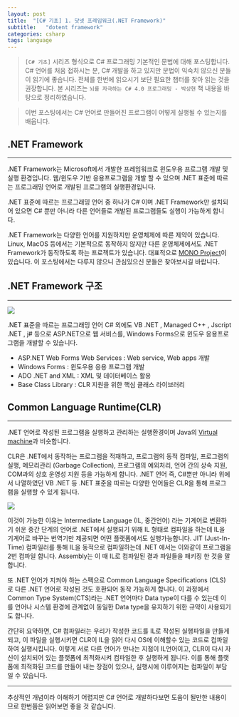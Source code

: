```yaml
---
layout: post
title:  "[C# 기초] 1. 닷넷 프레임워크(.NET Framework)"
subtitle:   "dotent framework"
categories: csharp
tags: language
---
```


> `[C# 기초]` 시리즈 형식으로 C# 프로그래밍 기본적인 문법에 대해 포스팅합니다. C# 언어를 처음 접하시는 분, C# 개발을 하고 있지만 문법이 익숙치 않으신 분들이 읽기에 좋습니다. 전체를 한번에 읽으시기 보단 필요한 챕터를 찾아 읽는 것을 권장합니다.
> 본 시리즈는 `뇌를 자극하는 C# 4.0 프로그래밍 - 박상현` 책 내용을 바탕으로 정리하였습니다.

> 이번 포스팅에서는 C# 언어로 만들어진 프로그램이 어떻게 실행될 수 있는지를 배웁니다.

## .NET Framework
---

.NET Framework는 Microsoft에서 개발한 프레임워크로 윈도우용 프로그램 개발 및 실행 환경입니다.
웹/윈도우 기반 응용프로그램을 개발 할 수 있으며 .NET 표준에 따르는 프로그래밍 언어로 개발된 프로그램의 실행환경입니다.

.NET 표준에 따르는 프로그래밍 언어 중 하나가 C# 이며 .NET Framework만 설치되어 있으면 C# 뿐만 아니라 다른 언어들로 개발된 프로그램들도 실행이 가능하게 합니다.

.NET Framework는 다양한 언어를 지원하지만 운영체제에 따른 제약이 있습니다. Linux, MacOS 등에서는 기본적으로 동작하지 않지만 다른 운영체제에서도 .NET Framework가 동작하도록 하는 프로젝트가 있습니다. 대표적으로 [MONO Project](https://www.mono-project.com/)이 있습니다. 이 포스팅에서는 다루지 않으니 관심있으신 분들은 찾아보시길 바랍니다.

## .NET Framework 구조
---

![](https://laboputer.github.io/assets/img/csharp/01-1.PNG)

.NET 표준을 따르는 프로그래밍 언어 C# 외에도 VB .NET , Managed C++ , Jscript .NET , j# 등으로 ASP.NET으로 웹 서비스를, Windows Forms으로 윈도우 응용프로그램을 개발할 수 있습니다.

- ASP.NET Web Forms Web Services : Web service, Web apps 개발 
- Windows Forms : 윈도우용 응용 프로그램 개발
- ADO .NET and XML : XML 및 데이터베이스 활용
- Base Class Library : CLR 지원을 위한 핵심 클래스 라이브러리

## Common Language Runtime(CLR)
---

.NET 언어로 작성된 프로그램을 실행하고 관리하는 실행환경이며 Java의 [Virtual machine](https://ko.wikipedia.org/wiki/%EC%9E%90%EB%B0%94_%EA%B0%80%EC%83%81_%EB%A8%B8%EC%8B%A0)과 비슷합니다.

CLR은 .NET에서 동작하는 프로그램을 적재하고, 프로그램의 동적 컴파일, 프로그램의 실행, 메모리관리 (Garbage Collection), 프로그램의 예외처리, 언어 간의 상속 지원, COM과의 상호 운영성 지원 등을 가능하게 합니다. .NET 언어 즉, C#뿐만 아니라 위에서 나열하였던 VB .NET 등 .NET 표준을 따르는 다양한 언어들은 CLR을 통해 프로그램을 실행할 수 있게 됩니다.

![](https://laboputer.github.io/assets/img/csharp/01-2.PNG)

이것이 가능한 이유는 Intermediate Language (IL, 중간언어) 라는 기계어로 변환하기 쉬운 중간 단계의 언어로 .NET에서 실행되기 위해 IL 형태로 컴파일을 하는데 IL을 기계어로 바꾸는 번역기만 제공되면 어떤 플랫폼에서도 실행가능합니다. JIT (Just-In-Time) 컴파일러를 통해 IL을 동적으로 컴파일하는데 .NET 에서는 이와같이 프로그램을 2번 컴파일 합니다. Assembly는 이 때 IL로 컴파일된 결과 파일들을 패키징 한 것을 말합니다.

또 .NET 언어가 지켜야 하는 스펙으로 Common Language Specifications (CLS)로 다른 .NET 언어로 작성된 것도 호환되어 동작 가능하게 합니다. 이 과정에서 Common Type System(CTS)라는 .NET 언어마다 Data type이 다를 수 있는데 이를 언어나 시스템 환경에 관계없이 동일한 Data type을 유지하기 위한 규약이 사용되기도 합니다.

간단히 요약하면, C# 컴파일러는 우리가 작성한 코드를 IL로 작성된 실행파일을 만들게 되고, 이 파일을 실행시키면 CLR이 IL을 읽어 다시 OS에 이해할수 있는 코드로 컴파일하여 실행시킵니다. 이렇게 서로 다른 언어가 만나는 지점이 IL언어이고, CLR이 다시 자신이 설치되어 있는 플랫폼에 최적화시켜 컴파일한 후 실행하게 됩니다. 이를 통해 플랫폼에 최적화된 코드를 만들어 내는 장점이 있으나, 실행시에 이루어지는 컴파일이 부담일 수 있습니다.

---

추상적인 개념이라 이해하기 어렵지만 C# 언어로 개발하다보면 도움이 될만한 내용이므로 한번쯤은 읽어보면 좋을 것 같습니다.